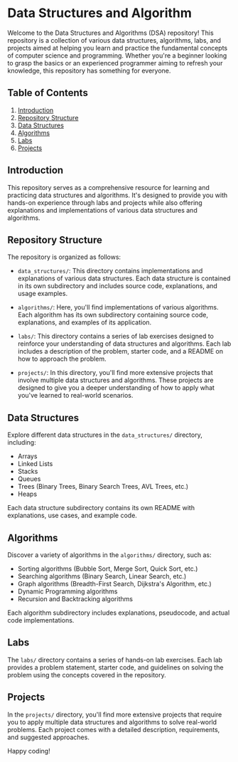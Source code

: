 # Data Structures and Algorithm

Welcome to the Data Structures and Algorithms (DSA) repository! This repository is a collection of various data structures, algorithms, labs, and projects aimed at helping you learn and practice the fundamental concepts of computer science and programming. Whether you're a beginner looking to grasp the basics or an experienced programmer aiming to refresh your knowledge, this repository has something for everyone.

## Table of Contents

1. [Introduction](#introduction)
2. [Repository Structure](#repository-structure)
3. [Data Structures](#data-structures)
4. [Algorithms](#algorithms)
5. [Labs](#labs)
6. [Projects](#projects)

## Introduction

This repository serves as a comprehensive resource for learning and practicing data structures and algorithms. It's designed to provide you with hands-on experience through labs and projects while also offering explanations and implementations of various data structures and algorithms.

## Repository Structure

The repository is organized as follows:

- `data_structures/`: This directory contains implementations and explanations of various data structures. Each data structure is contained in its own subdirectory and includes source code, explanations, and usage examples.

- `algorithms/`: Here, you'll find implementations of various algorithms. Each algorithm has its own subdirectory containing source code, explanations, and examples of its application.

- `labs/`: This directory contains a series of lab exercises designed to reinforce your understanding of data structures and algorithms. Each lab includes a description of the problem, starter code, and a README on how to approach the problem.

- `projects/`: In this directory, you'll find more extensive projects that involve multiple data structures and algorithms. These projects are designed to give you a deeper understanding of how to apply what you've learned to real-world scenarios.

## Data Structures

Explore different data structures in the `data_structures/` directory, including:
- Arrays
- Linked Lists
- Stacks
- Queues
- Trees (Binary Trees, Binary Search Trees, AVL Trees, etc.)
- Heaps

Each data structure subdirectory contains its own README with explanations, use cases, and example code.

## Algorithms

Discover a variety of algorithms in the `algorithms/` directory, such as:

- Sorting algorithms (Bubble Sort, Merge Sort, Quick Sort, etc.)
- Searching algorithms (Binary Search, Linear Search, etc.)
- Graph algorithms (Breadth-First Search, Dijkstra's Algorithm, etc.)
- Dynamic Programming algorithms
- Recursion and Backtracking algorithms

Each algorithm subdirectory includes explanations, pseudocode, and actual code implementations.

## Labs

The `labs/` directory contains a series of hands-on lab exercises. Each lab provides a problem statement, starter code, and guidelines on solving the problem using the concepts covered in the repository.

## Projects

In the `projects/` directory, you'll find more extensive projects that require you to apply multiple data structures and algorithms to solve real-world problems. Each project comes with a detailed description, requirements, and suggested approaches.

Happy coding!
